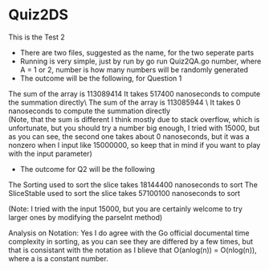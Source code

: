 # Quiz2DS
This is the Test 2
- There are two files, suggested as the name, for the two seperate parts
- Running is very simple, just by run by go run Quiz2QA.go number, where A = 1 or 2, number is how many numbers will be randomly generated
- The outcome will be the following, for Question 1


The sum of the array is 113089414
It takes 517400 nanoseconds to compute the summation directly\\
The sum of the array is 113085944                            \\
It takes 0 nanoseconds to compute the summation directly  
(Note, that the sum is different I think mostly due to stack overflow, which is unfortunate, but you should try a number big enough, I tried with 15000, but as you can see, the second one takes about 0 nanoseconds, but it was a nonzero when I input like 15000000, so keep that in mind if you want to play with the input parameter)

- The outcome for Q2 will be the following

The Sorting used to sort the slice takes 18144400 nanoseconds to sort
The SliceStable used to sort the slice takes 57100100 nanoseconds to sort

(Note: I tried with the input 15000, but you are certainly welcome to try larger ones by modifying the parseInt method)

Analysis on Notation:
Yes I do agree with the Go official documental time complexity in sorting, as you can see they are differed by a few times, but that is consistant with the notation as  I blieve that O(anlog(n)) = O(nlog(n)), where a is a constant number.
